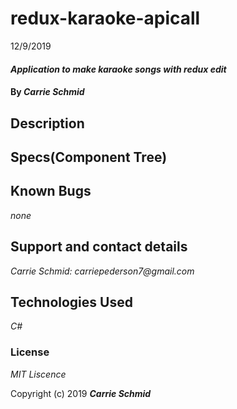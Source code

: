 # redux-karaoke-apicall
12/9/2019


#### _Application to make karaoke songs with redux edit_

#### By _**Carrie Schmid**_

## Description


## Specs(Component Tree)


## Known Bugs

_none_


## Support and contact details


_Carrie Schmid: carriepederson7@gmail.com_

## Technologies Used

_C#_

### License

*MIT Liscence*

Copyright (c) 2019 **_Carrie Schmid_**
